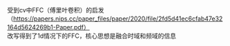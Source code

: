 受到cv中FFC（傅里叶卷积）的启发（https://papers.nips.cc/paper_files/paper/2020/file/2fd5d41ec6cfab47e32164d5624269b1-Paper.pdf）  
改写得到了1d情况下的FFC，核心思想是融合时域和频域的信息
